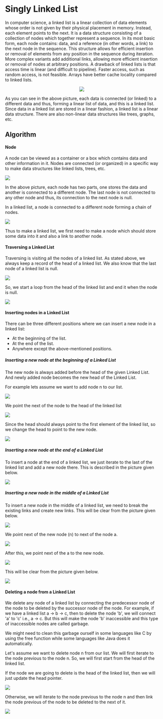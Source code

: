 # Singly Linked List
In computer science, a linked list is a linear collection of data elements whose order is not given by their physical placement in memory. Instead, each element points to the next. It is a data structure consisting of a collection of nodes which together represent a sequence. In its most basic form, each node contains: data, and a reference (in other words, a link) to the next node in the sequence. This structure allows for efficient insertion or removal of elements from any position in the sequence during iteration. More complex variants add additional links, allowing more efficient insertion or removal of nodes at arbitrary positions. A drawback of linked lists is that access time is linear (and difficult to pipeline). Faster access, such as random access, is not feasible. Arrays have better cache locality compared to linked lists.

<p align="center">
  <img src="https://www.codesdope.com/staticroot/images/ds/link1.png">
</p>

As you can see in the above picture, each data is connected (or linked) to a different data and thus, forming a linear list of data, and this is a linked list. Since data in a linked list are stored in a linear fashion, a linked list is a linear data structure. There are also non-linear data structures like trees, graphs, etc.

## Algorithm
#### Node
A node can be viewed as a container or a box which contains data and other information in it. Nodes are connected (or organized) in a specific way to make data structures like linked lists, trees, etc.

![](https://www.codesdope.com/staticroot/images/ds/link3.png)

In the above picture, each node has two parts, one stores the data and another is connected to a different node. The last node is not connected to any other node and thus, its connection to the next node is null.

In a linked list, a node is connected to a different node forming a chain of nodes.

![](https://www.codesdope.com/staticroot/images/ds/link4.png)

Thus to make a linked list, we first need to make a node which should store some data into it and also a link to another node.

#### Traversing a Linked List
Traversing is visiting all the nodes of a linked list. As stated above, we always keep a record of the head of a linked list. We also know that the last node of a linked list is null.

![](https://www.codesdope.com/staticroot/images/ds/link12.png)

So, we start a loop from the head of the linked list and end it when the node is null.

![](https://www.codesdope.com/staticroot/images/ds/link13.gif)

#### Inserting nodes in a Linked List
There can be three different positions where we can insert a new node in a linked list:
- At the beginning of the list.
- At the end of the list.
- Anywhere except the above-mentioned positions.

##### Inserting a new node at the beginning of a Linked List
The new node is always added before the head of the given Linked List. And newly added node becomes the new head of the Linked List.

For example lets assume we want to add node n to our list.

![](https://www.codesdope.com/staticroot/images/ds/link15.png)

We point the next of the node to the head of the linked list

![](https://www.codesdope.com/staticroot/images/ds/link16.png)

Since the head should always point to the first element of the linked list, so we change the head to point to the new node.

![](https://www.codesdope.com/staticroot/images/ds/link17.png)

##### Inserting a new node at the end of a Linked List
To insert a node at the end of a linked list, we just iterate to the last of the linked list and add a new node there. This is described in the picture given below.

![](https://www.codesdope.com/staticroot/images/ds/link18.gif)

##### Inserting a new node in the middle of a Linked List
To insert a new node in the middle of a linked list, we need to break the existing links and create new links. This will be clear from the picture given below.

![](https://www.codesdope.com/staticroot/images/ds/link20.png)

We point next of the new node (n) to next of the node a.

![](https://www.codesdope.com/staticroot/images/ds/link21.png)

After this, we point next of the a to the new node.

![](https://www.codesdope.com/staticroot/images/ds/link22.png)

This will be clear from the picture given below.

![](https://www.codesdope.com/staticroot/images/ds/link19.gif)

#### Deleting a node from a Linked List
We delete any node of a linked list by connecting the predecessor node of the node to be deleted by the successor node of the node. For example, if we have a linked list a → b → c, then to delete the node 'b', we will connect 'a' to 'c' i.e., a → c. But this will make the node 'b' inaccessible and this type of inaccessible nodes are called garbage.

We might need to clean this garbage ourself in some languages like C by using the free function while some languages like Java does it automatically.

Let's assume we want to delete node n from our list. We will first iterate to the node previous to the node n. So, we will first start from the head of the linked list.

If the node we are going to delete is the head of the linked list, then we will just update the head pointer.

![](https://www.codesdope.com/staticroot/images/ds/link23.png)

Otherwise, we will iterate to the node previous to the node n and then link the node previous of the node to be deleted to the next of it.

![](https://www.codesdope.com/staticroot/images/ds/link24.png)
